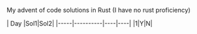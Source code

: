 My advent of code solutions in Rust (I have no rust proficiency) 

| Day  |Sol1|Sol2|
|-----|----------|----|----|
|1|Y|N|
